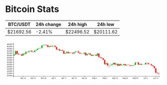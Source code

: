# Bitcoin Stats

BTC/USDT|24h change|24h high|24h low|
|---|---|---|---|
|$21692.56|-2.41%|$22496.52|$20111.62|

<img src="./chart.svg">
